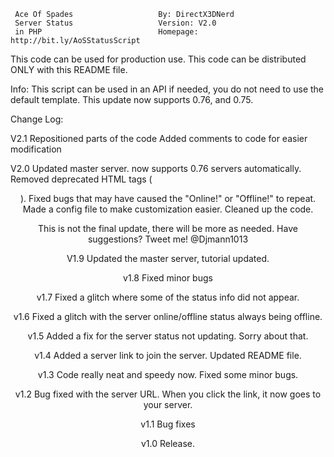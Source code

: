      Ace Of Spades                   By: DirectX3DNerd
     Server Status                   Version: V2.0
     in PHP                          Homepage: http://bit.ly/AoSStatusScript

This code can be used for production use. This code can 
be distributed ONLY with this README file.

Info:
This script can be used in an API if needed, you do not need to use the default template.
This update now supports 0.76, and 0.75.

Change Log:

V2.1
Repositioned parts of the code
Added comments to code for easier modification

V2.0
Updated master server.
now supports 0.76 servers automatically.
Removed deprecated HTML tags (<center>).
Fixed bugs that may have caused the "Online!" or "Offline!" to repeat.
Made a config file to make customization easier.
Cleaned up the code.

This is not the final update, there will be more as needed.
Have suggestions? Tweet me! @Djmann1013

V1.9
Updated the master server, tutorial updated.

v1.8
Fixed minor bugs

v1.7
Fixed a glitch where some of the status info did not appear.

v1.6
Fixed a glitch with the server online/offline status always being offline.

v1.5
Added a fix for the server status not updating. Sorry about that.

v1.4
Added a server link to join the server.
Updated README file.

v1.3
Code really neat and speedy now. Fixed some minor bugs.

v1.2
Bug fixed with the server URL. When you click the link, it now goes to your server.


v1.1
Bug fixes


v1.0 
Release.

